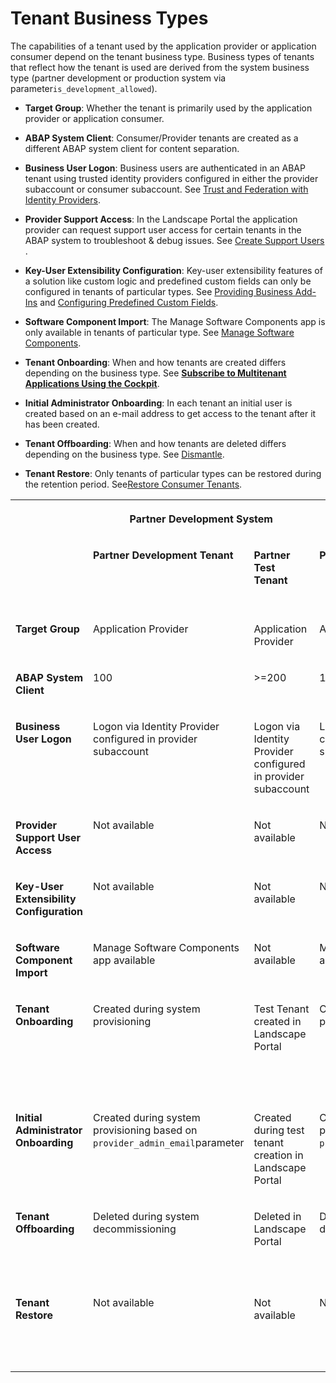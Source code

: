 <!-- loio018e8bd109d64140ade5429c3a9dbef0 -->

# Tenant Business Types



The capabilities of a tenant used by the application provider or application consumer depend on the tenant business type. Business types of tenants that reflect how the tenant is used are derived from the system business type \(partner development or production system via parameter`is_development_allowed`\).

-   **Target Group**: Whether the tenant is primarily used by the application provider or application consumer.

-   **ABAP System Client**: Consumer/Provider tenants are created as a different ABAP system client for content separation.

-   **Business User Logon**: Business users are authenticated in an ABAP tenant using trusted identity providers configured in either the provider subaccount or consumer subaccount. See [Trust and Federation with Identity Providers](https://help.sap.com/products/BTP/65de2977205c403bbc107264b8eccf4b/cb1bc8f1bd5c482e891063960d7acd78.html?locale=en-US&version=Cloud).

-   **Provider Support Access**: In the Landscape Portal the application provider can request support user access for certain tenants in the ABAP system to troubleshoot & debug issues. See [Create Support Users](https://help.sap.com/docs/help/d91c4152c3d74c12bc9bd4ed92681902/7a839f03916a491892e8997a79c67602.html) .

-   **Key-User Extensibility Configuration**: Key-user extensibility features of a solution like custom logic and predefined custom fields can only be configured in tenants of particular types. See [Providing Business Add-Ins](providing-business-add-ins-6747acb.md) and [Configuring Predefined Custom Fields](configuring-predefined-custom-fields-a7994b1.md).

-   **Software Component Import**: The Manage Software Components app is only available in tenants of particular type. See [Manage Software Components](../50-administration-and-ops/manage-software-components-3dcf76a.md).

-   **Tenant Onboarding**: When and how tenants are created differs depending on the business type. See [**Subscribe to Multitenant Applications Using the Cockpit**](https://help.sap.com/docs/BTP/65de2977205c403bbc107264b8eccf4b/7a3e39622be14413b2a4df7c02ca1170.html?version=Cloud).

-   **Initial Administrator Onboarding**: In each tenant an initial user is created based on an e-mail address to get access to the tenant after it has been created.

-   **Tenant Offboarding**: When and how tenants are deleted differs depending on the business type. See [Dismantle](dismantle-35a5882.md).

-   **Tenant Restore**: Only tenants of particular types can be restored during the retention period. See[Restore Consumer Tenants](https://help.sap.com/docs/help/d91c4152c3d74c12bc9bd4ed92681902/a433537d4850440fa7d97d6fb72d81ef.html).



<table>
<tr>
<th valign="top">

 

</th>
<th valign="top" colspan="2">

Partner Development System

</th>
<th valign="top" colspan="4">

Production System

</th>
</tr>
<tr>
<td valign="top">

 

</td>
<td valign="top">

**Partner Development Tenant**

</td>
<td valign="top">

**Partner Test Tenant**

</td>
<td valign="top">

**Production Tenant**

</td>
<td valign="top">

**Test Tenant**

</td>
<td valign="top">

**Partner Customer Test Tenant**

</td>
<td valign="top">

**Partner Customer Production Tenant**

</td>
</tr>
<tr>
<td valign="top">

**Target Group**

</td>
<td valign="top">

Application Provider

</td>
<td valign="top">

Application Provider

</td>
<td valign="top">

Application Provider

</td>
<td valign="top">

Application Provider

</td>
<td valign="top">

Application Consumer

</td>
<td valign="top">

Application Consumer

</td>
</tr>
<tr>
<td valign="top">

**ABAP System Client**

</td>
<td valign="top">

100

</td>
<td valign="top">

\>=200

</td>
<td valign="top">

100

</td>
<td valign="top">

\>=200

</td>
<td valign="top">

\>=200

</td>
<td valign="top">

\>=200

</td>
</tr>
<tr>
<td valign="top">

**Business User Logon**

</td>
<td valign="top">

Logon via Identity Provider configured in provider subaccount

</td>
<td valign="top">

Logon via Identity Provider configured in provider subaccount

</td>
<td valign="top">

Logon via Identity Provider configured in provider subaccount

</td>
<td valign="top">

Logon via Identity Provider configured in provider subaccount

</td>
<td valign="top">

Logon via Identity Provider configured in consumer subaccount

</td>
<td valign="top">

Logon via Identity Provider configured in consumer subaccount

</td>
</tr>
<tr>
<td valign="top">

**Provider Support User Access**

</td>
<td valign="top">

Not available

</td>
<td valign="top">

Not available

</td>
<td valign="top">

Not available

</td>
<td valign="top">

Not available

</td>
<td valign="top">

Available via Landscape Portal

</td>
<td valign="top">

Available via Landscape Portal

</td>
</tr>
<tr>
<td valign="top">

**Key-User Extensibility Configuration**

</td>
<td valign="top">

Not available

</td>
<td valign="top">

Not available

</td>
<td valign="top">

Not available

</td>
<td valign="top">

Available

</td>
<td valign="top">

Available

</td>
<td valign="top">

Available

</td>
</tr>
<tr>
<td valign="top">

**Software Component Import**

</td>
<td valign="top">

Manage Software Components app available

</td>
<td valign="top">

Not available

</td>
<td valign="top">

Manage Software Components app available

</td>
<td valign="top">

Not available

</td>
<td valign="top">

Not available

</td>
<td valign="top">

Not available

</td>
</tr>
<tr>
<td valign="top">

**Tenant Onboarding**

</td>
<td valign="top">

Created during system provisioning

</td>
<td valign="top">

Test Tenant created in Landscape Portal

</td>
<td valign="top">

Created during system provisioning

</td>
<td valign="top">

Test Tenant created in Landscape Portal

</td>
<td valign="top">

Created during subscription to solution with parameter`usage = test`

</td>
<td valign="top">

Created during subscription to solution with parameter `usage = prod`

</td>
</tr>
<tr>
<td valign="top">

**Initial Administrator Onboarding**

</td>
<td valign="top">

Created during system provisioning based on `provider_admin_email`parameter

</td>
<td valign="top">

Created during test tenant creation in Landscape Portal

</td>
<td valign="top">

Created during system provisioning based on `provider_admin_email`paramete

</td>
<td valign="top">

Created during test tenant creation in Landscape Portal

</td>
<td valign="top">

Created using initial user onboarding form after subscription

</td>
<td valign="top">

Created using initial user onboarding form after subscription

</td>
</tr>
<tr>
<td valign="top">

**Tenant Offboarding**

</td>
<td valign="top">

Deleted during system decommissioning

</td>
<td valign="top">

Deleted in Landscape Portal

</td>
<td valign="top">

Deleted during system decommissioning

</td>
<td valign="top">

Deleted in Landscape Portal

</td>
<td valign="top">

Deleted automatically after retention period

</td>
<td valign="top">

Deleted automatically after retention period

</td>
</tr>
<tr>
<td valign="top">

**Tenant Restore**

</td>
<td valign="top">

Not available

</td>
<td valign="top">

Not available

</td>
<td valign="top">

Not available

</td>
<td valign="top">

Not available

</td>
<td valign="top">

Consumer Tenant restore using Landscape Portal

</td>
<td valign="top">

Consumer Tenant restore using Landscape Portal

</td>
</tr>
</table>

